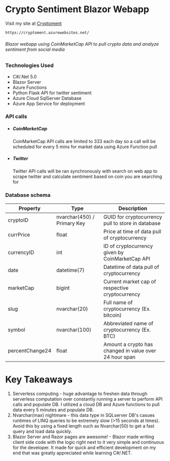 # Crypto Sentiment Blazor Webapp
Visit my site at [Cryptoment](https://cryptoment.azurewebsites.net/)
```
https://cryptoment.azurewebsites.net/
```
###### Blazor webapp using CoinMarketCap API to pull crypto data and analyze sentiment from social media

### Technologies Used
- C#/.Net 5.0
- Blazor Server
- Azure Functions
- Python Flask API for twitter sentiment
- Azure Cloud SqlServer Database
- Azure App Service for deployment

### API calls
- ##### CoinMarketCap
    CoinMarketCap API calls are limited to 333 each day so a call will be scheduled for every 5 mins for market data using Azure Function pull

- ##### Twitter
    Twitter API calls will be ran synchronously with search on web app to scrape twitter and calculate sentiment based on coin you are searching for

### Database schema

| Property |  Type | Description |
| ------ | ------ | ------ |
| cryptoID | nvarchar(450) / Primary Key | GUID for cryptocurrency pull to store in database |
| currPrice | float | Price at time of data pull of cryptocurrency |
| currencyID | int | ID of cryptocurrency given by CoinMarketCap API |
| date | datetime(7) | Datetime of data pull of cryptocurrency |
| marketCap | bigint | Current market cap of respective cryptocurrency |
| slug | nvarchar(20) | Full name of cryptocurrency (Ex. bitcoin) |
| symbol | nvarchar(100) | Abbreviated name of cryptocurrency (Ex.  BTC) |
| percentChange24 | float | Amount a crypto has changed in value over 24 hour span |


# Key Takeaways
1. Serverless computing - huge advantage to freshen data through serverless computation over constantly running a server to perform API calls and populate DB. I utilized a cloud DB and Azure functions to pull data every 5 minutes and populate DB.
2. Nvarchar(max) nightmare - this data type in SQLserver DB's casues runtimes of LINQ queries to be extremely slow (>15 seconds at times). Avoid this by using a fixed length such as Nvarchar(50) to get a fast query and load data quickly.
3. Blazor Server and Razor pages are awesome! - Blazor made writing client side code with the logic right next to it very simple and continuous for the developer. It made for quick and efficient development on my end that was greatly appreciated while learning C#/.NET.
